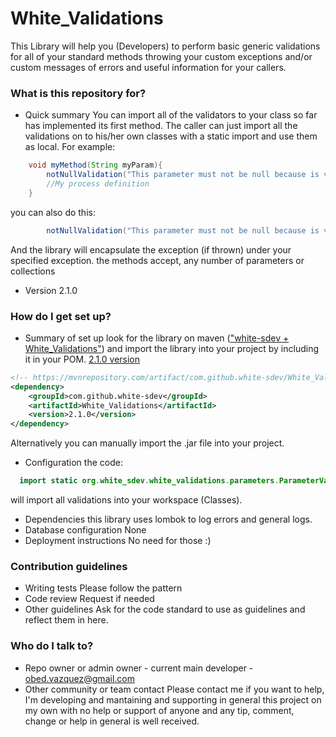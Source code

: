 # White_Validations

This Library will help you (Developers) to perform basic generic validations for all of your standard 
methods throwing your custom exceptions and/or custom messages of errors and useful information for your callers.

### What is this repository for? ###

* Quick summary
You can import all of the validators to your class so far has implemented its first method. 
The caller can just import all the validations on to his/her own classes with a static import and use them as local. 
For example:<br>
```java
 	void myMethod(String myParam){
  	    notNullValidation("This parameter must not be null because is vital to complete my process",myParam);
  	    //My process definition
 	}
```
you can also do this:
```java
 	    notNullValidation("This parameter must not be null because is vital to complete my process",MyProjectException.class,parameter1,parameter2);
```
And the library will encapsulate the exception (if thrown) under your specified exception.
the methods accept, any number of parameters or collections
* Version
2.1.0

### How do I get set up? ###

* Summary of set up
look for the library on maven (["white-sdev + White_Validations"](https://mvnrepository.com/artifact/com.github.white-sdev/White_Validations)) and import the library into your project
by including it in your POM. [2.1.0 version](https://mvnrepository.com/artifact/com.github.white-sdev/White_Validations/2.0.0)
```XML
<!-- https://mvnrepository.com/artifact/com.github.white-sdev/White_Validations -->
<dependency>
    <groupId>com.github.white-sdev</groupId>
    <artifactId>White_Validations</artifactId>
    <version>2.1.0</version>
</dependency>
```



Alternatively you can manually import the .jar file into your project.
* Configuration
the code:
```java
  import static org.white_sdev.white_validations.parameters.ParameterValidator.*;
```
will import all validations into your workspace (Classes).
* Dependencies
this library uses lombok to log errors and general logs.
* Database configuration
None
* Deployment instructions
No need for those :)

### Contribution guidelines ###

* Writing tests
Please follow the pattern
* Code review
Request if needed
* Other guidelines
Ask for the code standard to use as guidelines and reflect them in here.

### Who do I talk to? ###

* Repo owner or admin
owner - 
current main developer - obed.vazquez@gmail.com
* Other community or team contact
Please contact me if you want to help, I'm developing and mantaining and supporting in general this project on my own with no help or support of anyone and any tip, comment, change or help in general is well received.

